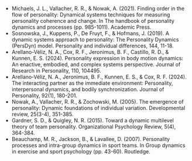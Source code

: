 - Michaels, J. L., Vallacher, R. R., & Nowak, A. (2021). Finding order in the flow of personality: Dynamical systems techniques for measuring personality coherence and change. In The handbook of personality dynamics and processes (pp. 985-1011). Academic Press.
- Sosnowska, J., Kuppens, P., De Fruyt, F., & Hofmans, J. (2019). A dynamic systems approach to personality: The Personality Dynamics (PersDyn) model. Personality and individual differences, 144, 11-18.
- Arellano-Véliz, N. A., Cox, R. F., Jeronimus, B. F., Castillo, R. D., & Kunnen, E. S. (2024). Personality expression in body motion dynamics: An enactive, embodied, and complex systems perspective. Journal of Research in Personality, 110, 104495.
- Arellano‐Véliz, N. A., Jeronimus, B. F., Kunnen, E. S., & Cox, R. F. (2024). The interacting partner as the immediate environment: Personality, interpersonal dynamics, and bodily synchronization. Journal of Personality, 92(1), 180-201.
- Nowak, A., Vallacher, R. R., & Zochowski, M. (2005). The emergence of personality: Dynamic foundations of individual variation. Developmental review, 25(3-4), 351-385.
- Gardner, S. D., & Quigley, N. R. (2015). Toward a dynamic multilevel theory of team personality. Organizational Psychology Review, 5(4), 364-384.
- Beauchamp, M. R., Jackson, B., & Lavallee, D. (2007). Personality processes and intra-group dynamics in sport teams. In Group dynamics in exercise and sport psychology (pp. 43-60). Routledge.
